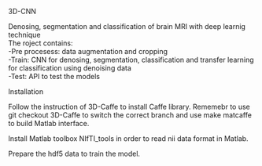 3D-CNN

Denosing, segmentation and classification of brain MRI with deep learnig technique\
The roject contains:\
-Pre procesess: data augmentation and cropping\
-Train: CNN for denosing, segmentation, classification and transfer learning for classification using denoising data\
-Test: API to test the models

Installation

Follow the instruction of 3D-Caffe to install Caffe library. Rememebr to use git checkout 3D-Caffe to switch the correct branch and use make matcaffe to build Matlab interface.

Install Matlab toolbox NIfTI_tools in order to read nii data format in Matlab.

Prepare the hdf5 data to train the model.
